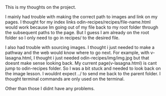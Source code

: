 This is my thoughts on the project.

I mainly had trouble with making the correct path to images and link on my pages. I thought for my index links odin-recipes/recipes/file-name.html would work because Im going out of my file back to my root folder through the subsequent paths to the page. But I guess I am already on the root folder so I only need to go in recipes/ to the desired file. 

I also had trouble with sourcing images. I thought i just needed to make a pathway and the web would know where to go next. For example, with v-lasagna.html, I thought i just needed odin-recipes/img/img.jpg but that doesnt make sense looking back. My current page(v-lasagna.html) is cant jump to odin-recipes folder. So I was a bit stuck and needed to look back on the image lesson. I wouldnt expect ../ to send me back to the parent folder. I thought terminal commands are only used on the terminal.

Other than those I didnt have any problems.